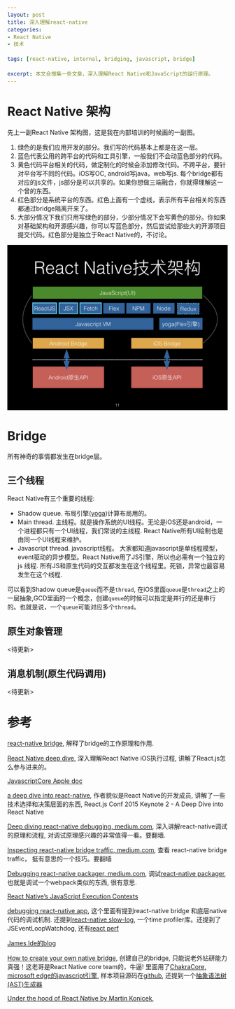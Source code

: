 ```yaml
---
layout: post
title: 深入理解react-native
categories:
- React Native
- 技术

tags: [react-native, internal, bridging, javascript, bridge]

excerpt: 本文会搜集一些文章，深入理解React Native和JavaScript的运行原理。
---
```

# React Native 架构
先上一副React Native 架构图，这是我在内部培训的时候画的一副图。

1. 绿色的是我们应用开发的部分。我们写的代码基本上都是在这一层。
1. 蓝色代表公用的跨平台的代码和工具引擎，一般我们不会动蓝色部分的代码。
1. 黄色代码平台相关的代码，做定制化的时候会添加修改代码。不跨平台，要针对平台写不同的代码。iOS写OC, android写java，web写js. 每个bridge都有对应的js文件，js部分是可以共享的。如果你想做三端融合，你就得理解这一个曾的东西。
1. 红色部分是系统平台的东西。红色上面有一个虚线，表示所有平台相关的东西都通过bridge隔离开来了。
1. 大部分情况下我们只用写绿色的部分，少部分情况下会写黄色的部分。你如果对基础架构和开源感兴趣，你可以写蓝色部分，然后尝试给那些大的开源项目提交代码。红色部分是独立于React Native的，不讨论。

![React Native架构](/assets/img/ReactNativeIntroduction.001.jpeg)

# Bridge
所有神奇的事情都发生在bridge层。

## 三个线程
React Native有三个重要的线程:
 * Shadow queue. 布局引擎([yoga](https://facebook.github.io/yoga/))计算布局用的。
 * Main thread. 主线程。就是操作系统的UI线程。无论是iOS还是android，一个进程都只有一个UI线程，我们常说的主线程. React Native所有UI绘制也是由同一个UI线程来维护。
 * Javascript thread. javascript线程。 大家都知道javascript是单线程模型，event驱动的异步模型。React Native用了JS引擎，所以也必需有一个独立的js 线程. 所有JS和原生代码的交互都发生在这个线程里。死锁，异常也最容易发生在这个线程.
 
 可以看到Shadow queue是`queue`而不是`thread`, 在iOS里面`queue`是`thread`之上的一层抽象,GCD里面的一个概念，创建`queue`的时候可以指定是并行的还是串行的。也就是说，一个`queue`可能对应多个`thread`。
 
## 原生对象管理
<待更新>

## 消息机制(原生代码调用)
<待更新>

# 参考
[react-native bridge](https://tadeuzagallo.com/blog/react-native-bridge/), 解释了bridge的工作原理和作用.

[React Native deep dive](https://gist.github.com/nsimmons/d2ae624d2336f4ac436b), 深入理解React Native iOS执行过程, 讲解了React.js怎么参与进来的。

[JavascriptCore Apple doc](https://developer.apple.com/reference/javascriptcore)

[a deep dive into react-native](http://www.reactnative.com/a-deep-dive-into-react-native/), 作者貌似是React Native的开发成员, 讲解了一些技术选择和决策层面的东西, React.js Conf 2015 Keynote 2 - A Deep Dive into React Native

[Deep diving react-native debugging, medium.com](https://medium.com/@shaheenghiassy/deep-diving-react-native-debugging-ea406ed3a691#.am8igetoy), 深入讲解react-native调试的原理和流程, 对调试原理感兴趣的非常值得一看。要翻墙.

[Inspecting react-native bridge traffic, medium.com](https://medium.com/@shaheenghiassy/inspecting-react-native-s-bridge-traffic-631cb68837a9#.vnv2yo9oq), 查看 react-native bridge traffic， 挺有意思的一个技巧。要翻墙

[Debugging react-native packager, medium.com](https://medium.com/@shaheenghiassy/debugging-react-native-packager-3256b40988ab#.uv6kjdjbs), 调试[react-native packager](https://github.com/facebook/react-native/tree/master/packager), 也就是调试一个webpack类似的东西, 很有意思.

[React Native’s JavaScript Execution Contexts](https://medium.com/@shaheenghiassy/react-native-s-execution-context-d63e5d4930f4#.bpn3ffsz8)

[debugging react-native app](https://medium.com/reactnativeacademy/debugging-react-native-applications-6bff3f28c375#.pxdbsbi9a), 这个里面有提到react-native bridge 和底层native代码的调试机制. 还提到[react-native slow-log](https://github.com/jondot/react-native-slowlog), 一个time profiler库。还提到了JSEventLoopWatchdog, 还有[react perf](https://facebook.github.io/react/docs/perf.html)

[James Ide的blog](https://medium.com/@ji)

[How to create your own native bridge](https://medium.com/@kureevalexey/how-to-create-you-own-native-bridge-93a8d4a40bd2#.skvhi1cyh), 创建自己的bridge, 只能说老外钻研能力真强！这老哥是React Native core team的，牛逼! 里面用了[ChakraCore, microsoft edge的javascript引擎](https://github.com/Microsoft/ChakraCore), 样本项目源码在[github](https://github.com/Kureev/ExampleBridge), 还提到一个[抽象语法树(AST)生成器](http://esprima.org/demo/parse.html)

[Under the hood of React Native by Martin Konicek](https://speakerdeck.com/mkonicek/under-the-hood-of-react-native),
